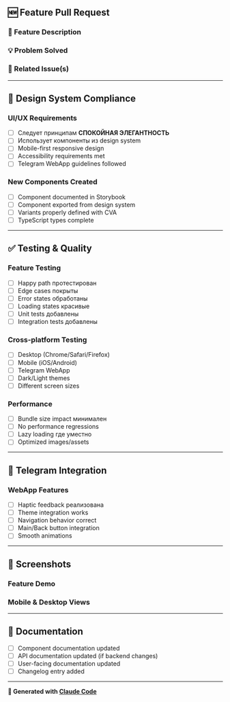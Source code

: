 ## 🆕 Feature Pull Request

### 🎯 Feature Description
<!-- Подробное описание новой функциональности -->

### 💡 Problem Solved
<!-- Какую проблему решает эта фича? -->

### 🔗 Related Issue(s)
<!-- Closes #123 -->

---

## 🎨 Design System Compliance

### UI/UX Requirements
- [ ] Следует принципам **СПОКОЙНАЯ ЭЛЕГАНТНОСТЬ**
- [ ] Использует компоненты из design system
- [ ] Mobile-first responsive design
- [ ] Accessibility requirements met
- [ ] Telegram WebApp guidelines followed

### New Components Created
<!-- Список новых компонентов, если есть -->
- [ ] Component documented in Storybook
- [ ] Component exported from design system
- [ ] Variants properly defined with CVA
- [ ] TypeScript types complete

---

## ✅ Testing & Quality

### Feature Testing
- [ ] Happy path протестирован
- [ ] Edge cases покрыты
- [ ] Error states обработаны
- [ ] Loading states красивые
- [ ] Unit tests добавлены
- [ ] Integration tests добавлены

### Cross-platform Testing
- [ ] Desktop (Chrome/Safari/Firefox)
- [ ] Mobile (iOS/Android)
- [ ] Telegram WebApp
- [ ] Dark/Light themes
- [ ] Different screen sizes

### Performance
- [ ] Bundle size impact минимален
- [ ] No performance regressions
- [ ] Lazy loading где уместно
- [ ] Optimized images/assets

---

## 📱 Telegram Integration

### WebApp Features
- [ ] Haptic feedback реализована
- [ ] Theme integration works
- [ ] Navigation behavior correct
- [ ] Main/Back button integration
- [ ] Smooth animations

---

## 📸 Screenshots

### Feature Demo
<!-- Скриншоты или GIF новой фичи -->

### Mobile & Desktop Views
<!-- Показать адаптивность -->

---

## 🔗 Documentation

- [ ] Component documentation updated
- [ ] API documentation updated (if backend changes)
- [ ] User-facing documentation updated
- [ ] Changelog entry added

---

**🤖 Generated with [Claude Code](https://claude.ai/code)**